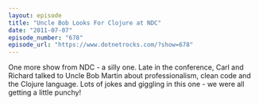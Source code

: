 ```yaml
---
layout: episode
title: "Uncle Bob Looks For Clojure at NDC"
date: "2011-07-07"
episode_number: "678"
episode_url: "https://www.dotnetrocks.com/?show=678"
---
```


One more show from NDC - a silly one. Late in the conference, Carl and Richard talked to Uncle Bob Martin about professionalism, clean code and the Clojure language. Lots of jokes and giggling in this one - we were all getting a little punchy!
